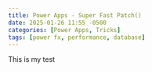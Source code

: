 ```yaml
---
title: Power Apps - Super Fast Patch()
date: 2025-01-26 11:55 -0500
categories: [Power Apps, Tricks]
tags: [power fx, performance, database]
---
```


This is my test
